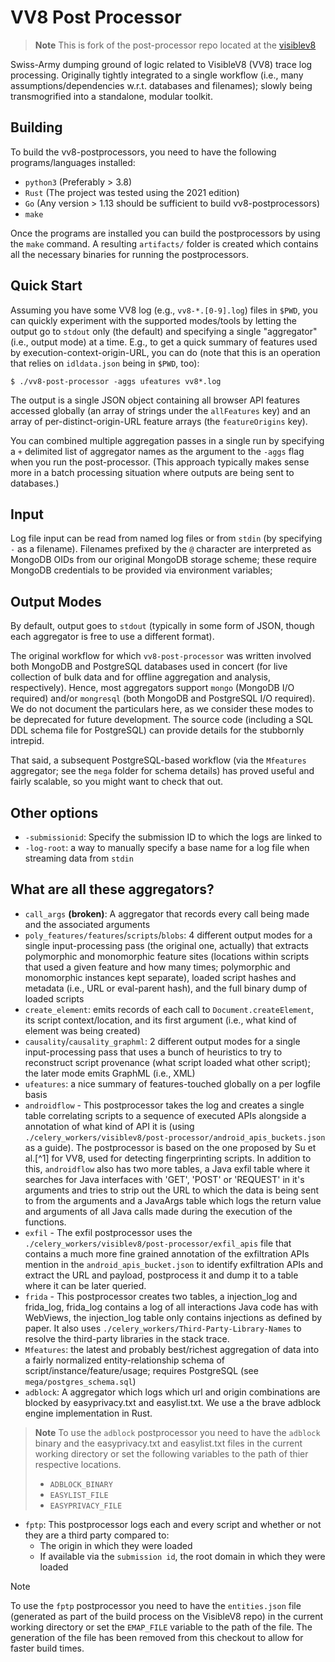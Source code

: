 # VV8 Post Processor

> **Note** This is fork of the post-processor repo located at the [visiblev8](https://github.com/wspr-ncsu/visiblev8)

Swiss-Army dumping ground of logic related to VisibleV8 (VV8) trace log processing.
Originally tightly integrated to a single workflow (i.e., many assumptions/dependencies w.r.t. databases and filenames); slowly being transmogrified into a standalone, modular toolkit.

## Building

To build the vv8-postprocessors, you need to have the following programs/languages installed:

* `python3` (Preferably > 3.8)
* `Rust` (The project was tested using the 2021 edition)
* `Go` (Any version > 1.13 should be sufficient to build vv8-postprocessors)
* `make`

Once the programs are installed you can build the postprocessors by using the `make` command. A resulting `artifacts/` folder is created which contains all the necessary binaries for running the postprocessors.

## Quick Start

Assuming you have some VV8 log (e.g., `vv8-*.[0-9].log`) files in `$PWD`, you can quickly experiment with the supported modes/tools by letting the output go to `stdout` only (the default) and specifying a single "aggregator" (i.e., output mode) at a time.  E.g., to get a quick summary of features used by execution-context-origin-URL, you can do (note that this is an operation that relies on `idldata.json` being in `$PWD`, too):

```$ ./vv8-post-processor -aggs ufeatures vv8*.log```

The output is a single JSON object containing all browser API features accessed globally (an array of strings under the `allFeatures` key) and an array of per-distinct-origin-URL feature arrays (the `featureOrigins` key).

You can combined multiple aggregation passes in a single run by specifying a `+` delimited list of aggregator names as the argument to the `-aggs` flag when you run the post-processor.  (This approach typically makes sense more in a batch processing situation where outputs are being sent to databases.)

## Input

Log file input can be read from named log files or from `stdin` (by specifying `-` as a filename).
Filenames prefixed by the `@` character are interpreted as MongoDB OIDs from our original MongoDB storage scheme; these require MongoDB credentials to be provided via environment variables;

## Output Modes

By default, output goes to `stdout` (typically in some form of JSON, though each aggregator is free to use a different format).

The original workflow for which `vv8-post-processor` was written involved both MongoDB and PostgreSQL databases used in concert (for live collection of bulk data and for offline aggregation and analysis, respectively).  Hence, most aggregators support `mongo` (MongoDB I/O required) and/or `mongresql` (both MongoDB and PostgreSQL I/O required).  We do not document the particulars here, as we consider these modes to be deprecated for future development.  The source code (including a SQL DDL schema file for PostgreSQL) can provide details for the stubbornly intrepid.

That said, a subsequent PostgreSQL-based workflow (via the `Mfeatures` aggregator; see the `mega` folder for schema details) has proved useful and fairly scalable, so you might want to check that out.

## Other options

* `-submissionid`: Specify the submission ID to which the logs are linked to
* `-log-root`: a way to manually specify a base name for a log file when streaming data from `stdin`

## What are all these aggregators?

* `call_args` **(broken)**: A aggregator that records every call being made and the associated arguments
* `poly_features/features`/`scripts`/`blobs`: 4 different output modes for a single input-processing pass (the original one, actually) that extracts polymorphic and monomorphic feature sites (locations within scripts that used a given feature and how many times; polymorphic and monomorphic instances kept separate), loaded script hashes and metadata (i.e.,  URL or eval-parent hash), and the full binary dump of loaded scripts
* `create_element`: emits records of each call to `Document.createElement`, its script context/location, and its first argument (i.e., what kind of element was being created)
* `causality`/`causality_graphml`: 2 different output modes for a single input-processing pass that uses a bunch of heuristics to try to reconstruct script provenance (what script loaded what other script); the later mode emits GraphML (i.e., XML)
* `ufeatures`: a nice summary of features-touched globally on a per logfile basis
* `androidflow` - This postprocessor takes the log and creates a single table correlating scripts to a sequence of executed APIs alongside a annotation of what kind of API it is (using `./celery_workers/visiblev8/post-processor/android_apis_buckets.json` as a guide). The postprocessor is based on the one proposed by Su et al.[^1] for VV8, used for detecting fingerprinting scripts. In addition to this, `androidflow` also has two more tables, a Java exfil table where it searches for Java interfaces with 'GET', 'POST' or 'REQUEST' in it's arguments and tries to strip out the URL to which the data is being sent to from the arguments and a JavaArgs table which logs the return value and arguments of all Java calls made during the execution of the functions.
* `exfil` - The exfil postprocessor uses the `./celery_workers/visiblev8/post-processor/exfil_apis` file that contains a much more fine grained annotation of the exfiltration APIs mention in the `android_apis_bucket.json` to identify exfiltration APIs and extract the URL and payload, postprocess it and dump it to a table where it can be later queried.
* `frida` - This postprocessor creates two tables, a injection_log and frida_log, frida_log contains a log of all interactions Java code has with WebViews, the injection_log table only contains injections as defined by paper. It also uses `./celery_workers/Third-Party-Library-Names` to resolve the third-party libraries in the stack trace.
* `Mfeatures`: the latest and probably best/richest aggregation of data into a fairly normalized entity-relationship schema of script/instance/feature/usage; requires PostgreSQL (see `mega/postgres_schema.sql`)
* `adblock`: A aggregator which logs which url and origin combinations are blocked by easyprivacy.txt and easylist.txt. We use a the brave adblock engine implementation in Rust.

> **Note**
> To use the `adblock` postprocessor you need to have the `adblock` binary and the easyprivacy.txt and easylist.txt files in the current working directory or set the following variables to the path of thier respective locations.
>
> * `ADBLOCK_BINARY`
> * `EASYLIST_FILE`
> * `EASYPRIVACY_FILE`

* `fptp`: This postprocessor logs each and every script and whether or not they are a third party compared to:
  * The origin in which they were loaded
  * If available via the `submission id`, the root domain in which they were loaded

> [!NOTE]
> To use the `fptp` postprocessor you need to have the `entities.json` file (generated as part of the build process on the VisibleV8 repo) in the current working directory or set the `EMAP_FILE` variable to the path of the file. The generation of the file has been removed from this checkout to allow for faster build times.
